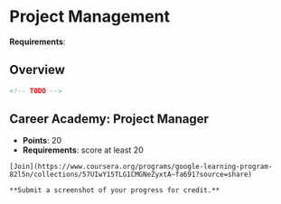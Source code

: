 # Project Management

**Requirements**:

## Overview
```md
<!-- TODO -->
```

## Career Academy: Project Manager
- **Points**: 20
- **Requirements**: score at least 20
```
[Join](https://www.coursera.org/programs/google-learning-program-82l5n/collections/57UIwY15TLG1CMGNeZyxtA~fa691?source=share)

**Submit a screenshot of your progress for credit.**
```
